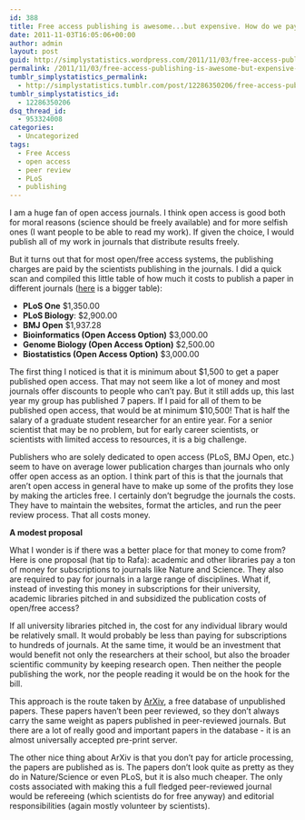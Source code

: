 ```yaml
---
id: 388
title: Free access publishing is awesome...but expensive. How do we pay for it?
date: 2011-11-03T16:05:06+00:00
author: admin
layout: post
guid: http://simplystatistics.wordpress.com/2011/11/03/free-access-publishing-is-awesome-but-expensive-how
permalink: /2011/11/03/free-access-publishing-is-awesome-but-expensive-how/
tumblr_simplystatistics_permalink:
  - http://simplystatistics.tumblr.com/post/12286350206/free-access-publishing-is-awesome-but-expensive-how
tumblr_simplystatistics_id:
  - 12286350206
dsq_thread_id:
  - 953324008
categories:
  - Uncategorized
tags:
  - Free Access
  - open access
  - peer review
  - PLoS
  - publishing
---
```

I am a huge fan of open access journals. I think open access is good both for moral reasons (science should be freely available) and for more selfish ones (I want people to be able to read my work). If given the choice, I would publish all of my work in journals that distribute results freely.

But it turns out that for most open/free access systems, the publishing charges are paid by the scientists publishing in the journals. I did a quick scan and compiled this little table of how much it costs to publish a paper in different journals (<a href="http://www.springeropen.com/about/apccomparison/" target="_blank">here</a> is a bigger table):

  * **PLoS One** $1,350.00
  * **PLoS Biology**: $2,900.00
  * **BMJ Open** $1,937.28
  * **Bioinformatics (Open Access Option)** $3,000.00
  * **Genome Biology (Open Access Option)** $2,500.00
  * **Biostatistics (Open Access Option)** $3,000.00

<!-- more -->

The first thing I noticed is that it is minimum about $1,500 to get a paper published open access. That may not seem like a lot of money and most journals offer discounts to people who can&#8217;t pay. But it still adds up, this last year my group has published 7 papers. If I paid for all of them to be published open access, that would be at minimum $10,500! That is half the salary of a graduate student researcher for an entire year. For a senior scientist that may be no problem, but for early career scientists, or scientists with limited access to resources, it is a big challenge.

Publishers who are solely dedicated to open access (PLoS, BMJ Open, etc.) seem to have on average lower publication charges than journals who only offer open access as an option. I think part of this is that the journals that aren&#8217;t open access in general have to make up some of the profits they lose by making the articles free. I certainly don&#8217;t begrudge the journals the costs. They have to maintain the websites, format the articles, and run the peer review process. That all costs money.

**A modest proposal**

What I wonder is if there was a better place for that money to come from? Here is one proposal (hat tip to Rafa): academic and other libraries pay a ton of money for subscriptions to journals like Nature and Science. They also are required to pay for journals in a large range of disciplines. What if, instead of investing this money in subscriptions for their university, academic libraries pitched in and subsidized the publication costs of open/free access?

If all university libraries pitched in, the cost for any individual library would be relatively small. It would probably be less than paying for subscriptions to hundreds of journals. At the same time, it would be an investment that would benefit not only the researchers at their school, but also the broader scientific community by keeping research open. Then neither the people publishing the work, nor the people reading it would be on the hook for the bill.

This approach is the route taken by <a href="http://arxiv.org/" target="_blank">ArXiv</a>, a free database of unpublished papers. These papers haven&#8217;t been peer reviewed, so they don&#8217;t always carry the same weight as papers published in peer-reviewed journals. But there are a lot of really good and important papers in the database - it is an almost universally accepted pre-print server.

The other nice thing about ArXiv is that you don&#8217;t pay for article processing, the papers are published as is. The papers don&#8217;t look quite as pretty as they do in Nature/Science or even PLoS, but it is also much cheaper. The only costs associated with making this a full fledged peer-reviewed journal would be refereeing (which scientists do for free anyway) and editorial responsibilities (again mostly volunteer by scientists).

